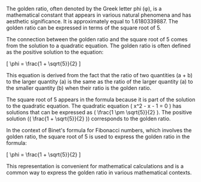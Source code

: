 The golden ratio, often denoted by the Greek letter phi (φ), is a mathematical constant that appears in various natural phenomena and has aesthetic significance. It is approximately equal to 1.6180339887. The golden ratio can be expressed in terms of the square root of 5.

The connection between the golden ratio and the square root of 5 comes from the solution to a quadratic equation. The golden ratio is often defined as the positive solution to the equation:

\[ \phi = \frac{1 + \sqrt{5}}{2} \]

This equation is derived from the fact that the ratio of two quantities (a + b) to the larger quantity (a) is the same as the ratio of the larger quantity (a) to the smaller quantity (b) when their ratio is the golden ratio.

The square root of 5 appears in the formula because it is part of the solution to the quadratic equation. The quadratic equation \( x^2 - x - 1 = 0 \) has solutions that can be expressed as \( \frac{1 \pm \sqrt{5}}{2} \). The positive solution (\( \frac{1 + \sqrt{5}}{2} \)) corresponds to the golden ratio.

In the context of Binet's formula for Fibonacci numbers, which involves the golden ratio, the square root of 5 is used to express the golden ratio in the formula:

\[ \phi = \frac{1 + \sqrt{5}}{2} \]

This representation is convenient for mathematical calculations and is a common way to express the golden ratio in various mathematical contexts.